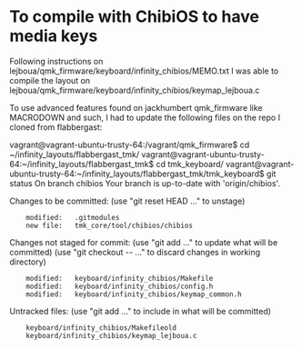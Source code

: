 To compile with ChibiOS to have media keys
==========================================

Following instructions on lejboua/qmk_firmware/keyboard/infinity_chibios/MEMO.txt I was able to compile the layout on lejboua/qmk_firmware/keyboard/infinity_chibios/keymap_lejboua.c

To use advanced features found on jackhumbert qmk_firmware like MACRODOWN and such, I had to update the following files on the repo I cloned from flabbergast:

vagrant@vagrant-ubuntu-trusty-64:/vagrant/qmk_firmware$ cd ~/infinity_layouts/flabbergast_tmk/
vagrant@vagrant-ubuntu-trusty-64:~/infinity_layouts/flabbergast_tmk$ cd tmk_keyboard/
vagrant@vagrant-ubuntu-trusty-64:~/infinity_layouts/flabbergast_tmk/tmk_keyboard$ git status
On branch chibios
Your branch is up-to-date with 'origin/chibios'.

Changes to be committed:
  (use "git reset HEAD <file>..." to unstage)

        modified:   .gitmodules
        new file:   tmk_core/tool/chibios/chibios

Changes not staged for commit:
  (use "git add <file>..." to update what will be committed)
  (use "git checkout -- <file>..." to discard changes in working directory)

        modified:   keyboard/infinity_chibios/Makefile
        modified:   keyboard/infinity_chibios/config.h
        modified:   keyboard/infinity_chibios/keymap_common.h

Untracked files:
  (use "git add <file>..." to include in what will be committed)

        keyboard/infinity_chibios/Makefileold
        keyboard/infinity_chibios/keymap_lejboua.c

